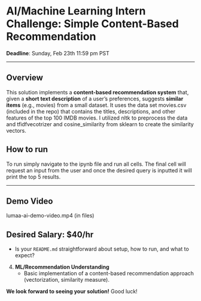 # AI/Machine Learning Intern Challenge: Simple Content-Based Recommendation

**Deadline**: Sunday, Feb 23th 11:59 pm PST

---

## Overview

This solution implements a **content-based recommendation system** that, given a **short text description** of a user’s preferences, suggests **similar items** (e.g., movies) from a small dataset. It uses the data set movies.csv (included in the repo) that contains the titles, descriptions, and other features of the top 100 IMDB movies. I utilized nltk to preprocess the data and tfidfvecotrizer and cosine_similarity from sklearn to create the similarity vectors. 


## How to run
To run simply navigate to the ipynb file and run all cells. The final cell will request an input from the user and once the desired query is inputted it will print the top 5 results.

---

## Demo Video
lumaa-ai-demo-video.mp4 (in files)

## Desired Salary: $40/hr
   - Is your `README.md` straightforward about setup, how to run, and what to expect?

4. **ML/Recommendation Understanding**  
   - Basic implementation of a content-based recommendation approach (vectorization, similarity measure).

**We look forward to seeing your solution!** Good luck!
